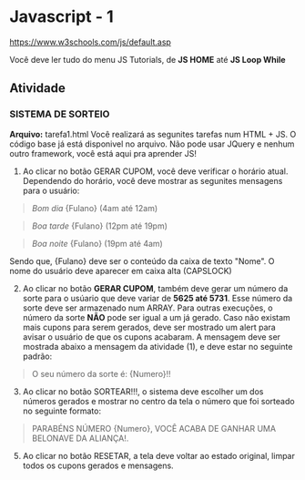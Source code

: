 # Javascript - 1
https://www.w3schools.com/js/default.asp

Você deve ler tudo do menu JS Tutorials, de **JS HOME** até **JS Loop While**

## Atividade
### SISTEMA DE SORTEIO
**Arquivo:** tarefa1.html
Você realizará as segunites tarefas num HTML + JS. O código base já está disponivel no arquivo. Não pode usar JQuery e nenhum outro framework, você está aqui pra aprender JS!

1. Ao clicar no botão GERAR CUPOM, você deve verificar o horário atual. Dependendo do horário, você deve mostrar as segunites mensagens para o usuário:

> *Bom dia* {Fulano} (4am até 12am)

> *Boa tarde* {Fulano} (12pm até 19pm)

> *Boa noite* {Fulano} (19pm até 4am)

Sendo que, {Fulano} deve ser o conteúdo da caixa de texto "Nome". O nome do usuário deve aparecer em caixa alta (CAPSLOCK)

2. Ao clicar no botão **GERAR CUPOM**, também deve gerar um número da sorte para o usúario que deve variar de **5625 até 5731**. Esse número da sorte deve ser armazenado num ARRAY. Para outras execuções, o número da sorte **NÃO** pode ser igual a um já gerado. Caso não existam mais cupons para serem gerados, deve ser mostrado um alert para avisar o usuário de que os cupons acabaram.
A mensagem deve ser mostrada abaixo a mensagem da atividade (1), e deve estar no seguinte padrão:

> O seu número da sorte é: {Numero}!!

3. Ao clicar no botão SORTEAR!!!, o sistema deve escolher um dos números gerados e mostrar no centro da tela o número que foi sorteado no seguinte formato: 

> PARABÉNS NÚMERO {Numero}, VOCÊ ACABA DE GANHAR UMA BELONAVE DA ALIANÇA!.

5. Ao clicar no botão RESETAR, a tela deve voltar ao estado original, limpar todos os cupons gerados e mensagens.